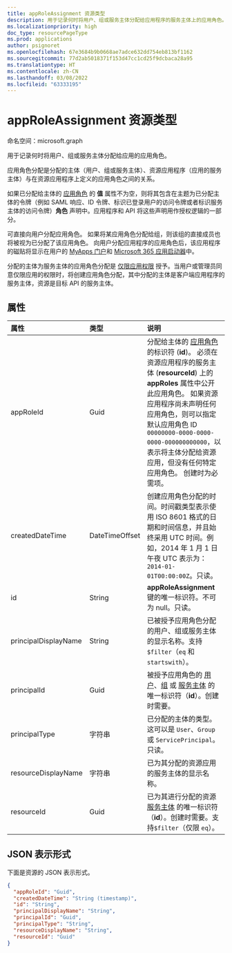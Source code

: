 ```yaml
---
title: appRoleAssignment 资源类型
description: 用于记录何时将用户、组或服务主体分配给应用程序的服务主体上的应用角色。可以创建、读取和删除应用角色分配。
ms.localizationpriority: high
doc_type: resourcePageType
ms.prod: applications
author: psignoret
ms.openlocfilehash: 67e3684b9b0668ae7adce632dd754eb813bf1162
ms.sourcegitcommit: 77d2ab5018371f153d47cc1cd25f9dcbaca28a95
ms.translationtype: HT
ms.contentlocale: zh-CN
ms.lasthandoff: 03/08/2022
ms.locfileid: "63333195"
---
```

# <a name="approleassignment-resource-type"></a>appRoleAssignment 资源类型

命名空间：microsoft.graph

用于记录何时将用户、组或服务主体分配给应用的应用角色。

应用角色分配是分配的主体（用户、组或服务主体）、资源应用程序（应用的服务主体）与在资源应用程序上定义的应用角色之间的关系。

如果已分配给主体的 [应用角色](approle.md) 的 **值** 属性不为空，则将其包含在主题为已分配主体的令牌（例如 SAML 响应、ID 令牌、标识已登录用户的访问令牌或者标识服务主体的访问令牌）**角色** 声明中。应用程序和 API 将这些声明用作授权逻辑的一部分。

可直接向用户分配应用角色。 如果将某应用角色分配给组，则该组的直接成员也将被视为已分配了该应用角色。 向用户分配应用程序的应用角色后，该应用程序的磁贴将显示在用户的 [MyApps 门户](/azure/active-directory/user-help/my-apps-portal-end-user-access)和 [Microsoft 365 应用启动器](https://support.office.com/article/meet-the-office-365-app-launcher-79f12104-6fed-442f-96a0-eb089a3f476a)中。

分配的主体为服务主体的应用角色分配是 [仅限应用权限](/azure/active-directory/develop/v2-permissions-and-consent#permission-types) 授予。当用户或管理员同意仅限应用的权限时，将创建应用角色分配，其中分配的主体是客户端应用程序的服务主体，资源是目标 API 的服务主体。

## <a name="properties"></a>属性

| 属性 | 类型 | 说明 |
|:---------------|:--------|:----------|
| appRoleId | Guid | 分配给主体的 [应用角色](approle.md)的标识符 (**id**)。 必须在资源应用程序的服务主体 (**resourceId**) 上的 **appRoles** 属性中公开此应用角色。 如果资源应用程序尚未声明任何应用角色，则可以指定默认应用角色 ID `00000000-0000-0000-0000-000000000000`，以表示将主体分配给资源应用，但没有任何特定应用角色。 创建时为必需项。  |
| createdDateTime | DateTimeOffset | 创建应用角色分配的时间。时间戳类型表示使用 ISO 8601 格式的日期和时间信息，并且始终采用 UTC 时间。例如，2014 年 1 月 1 日午夜 UTC 表示为：`2014-01-01T00:00:00Z`。只读。  |
| id | String | **appRoleAssignment** 键的唯一标识符。不可为 null。只读。 |
| principalDisplayName | String |已被授予应用角色分配的用户、组或服务主体的显示名称。支持 `$filter`（`eq` 和 `startswith`）。 |
| principalId | Guid | 被授予应用角色的 [用户](user.md)、[组](group.md) 或 [服务主体](serviceprincipal.md) 的唯一标识符（**id**）。创建时需要。  |
| principalType | 字符串 | 已分配的主体的类型。 这可以是 `User`、`Group` 或 `ServicePrincipal`。 只读。  |
| resourceDisplayName | 字符串 | 已为其分配的资源应用的服务主体的显示名称。  |
| resourceId | Guid |已为其进行分配的资源 [服务主体](serviceprincipal.md) 的唯一标识符（**id**）。创建时需要。支持`$filter`（仅限 `eq`）。 |

## <a name="json-representation"></a>JSON 表示形式

下面是资源的 JSON 表示形式。

<!-- {
  "blockType": "resource",
  "optionalProperties": [

  ],
  "@odata.type": "microsoft.graph.appRoleAssignment"
}-->

```json
{
  "appRoleId": "Guid",
  "createdDateTime": "String (timestamp)",
  "id": "String",
  "principalDisplayName": "String",
  "principalId": "Guid",
  "principalType": "String",
  "resourceDisplayName": "String",
  "resourceId": "Guid"
}
```

<!-- uuid: 8fcb5dbc-d5aa-4681-8e31-b001d5168d79
2015-10-25 14:57:30 UTC -->
<!--
{
  "type": "#page.annotation",
  "description": "appRoleAssignment resource",
  "keywords": "",
  "section": "documentation",
  "tocPath": "",
  "suppressions": []
}
-->
